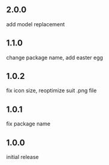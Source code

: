 ## 2.0.0

add model replacement

## 1.1.0

change package name, add easter egg

## 1.0.2

fix icon size, reoptimize suit .png file

## 1.0.1

fix package name

## 1.0.0

initial release
